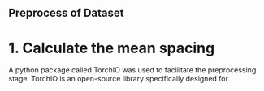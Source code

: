 ## Preprocess of Dataset

# 1. Calculate the mean spacing
A python package called TorchIO was used to facilitate the preprocessing stage. TorchIO is an open-source library specifically designed for 

